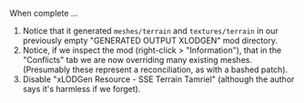 

When complete ...

1. Notice that it generated `meshes/terrain` and `textures/terrain` in our previously empty "GENERATED OUTPUT XLODGEN" mod directory.
2. Notice, if we inspect the mod (right-click > "Information"), that in the "Conflicts" tab we are now overriding many existing meshes. (Presumably these represent a reconciliation, as with a bashed patch).
3. Disable "xLODGen Resource - SSE Terrain Tamriel" (although the author says it's harmless if we forget).
